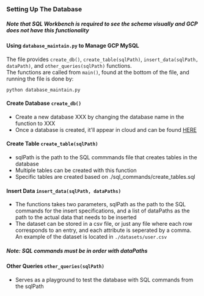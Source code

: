 ### Setting Up The Database

##### Note that SQL Workbench is required to see the schema visually and GCP does not have this functionality

#### Using `database_maintain.py` to Manage GCP MySQL
The file provides `create_db()`, `create_table(sqlPath)`, `insert_data(sqlPath, dataPath)`, and `other_queries(sqlPath)` functions. \
The functions are called from `main()`, found at the bottom of the file, and running the file is done by:
```
python database_maintain.py
```

#### Create Database `create_db()`
- Create a new database XXX by changing the database name in the function to XXX
- Once a database is created, it'll appear in cloud and can be found [HERE](https://console.cloud.google.com/sql/instances/me-in-loo/databases?project=dynamic-branch-308302)


#### Create Table `create_table(sqlPath)`
- sqlPath is the path to the SQL commmands file that creates tables in the database 
- Multiple tables can be created with this function
- Specific tables are created based on ./sql_commands/create_tables.sql


#### Insert Data `insert_data(sqlPath, dataPaths)`
- The functions takes two parameters, sqlPath as the path to the SQL commands for the insert specifications, and a list of dataPaths as the path to the actual data that needs to be inserted
- The dataset can be stored in a csv file, or just any file where each row corresponds to an entry, and each attribute is seperated by a comma. An example of the dataset is located in `./datasets/user.csv`
##### Note: SQL commands must be in order with dataPaths


#### Other Queries `other_queries(sqlPath)`
- Serves as a playground to test the database with SQL commands from the sqlPath
